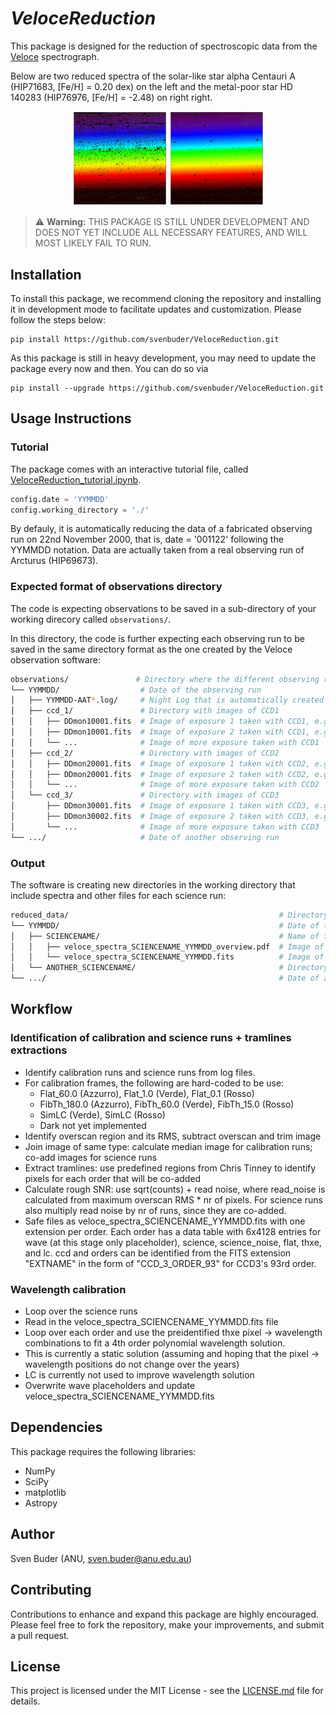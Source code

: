# *VeloceReduction*

This package is designed for the reduction of spectroscopic data from the [Veloce](https://aat.anu.edu.au/science/instruments/current/veloce/overview) spectrograph.

Below are two reduced spectra of the solar-like star alpha Centauri A (HIP71683, [Fe/H] = 0.20 dex) on the left and the metal-poor star HD 140283 (HIP76976, [Fe/H] = -2.48) on right right.

<p align="center">
  <img src="./VeloceReduction/veloce_reference_data/Veloce_alfCenA.png" width="30%"/>
  <img src="./VeloceReduction/veloce_reference_data/Veloce_HD140283.png" width="30%"/>
</p>

> :warning: **Warning:** THIS PACKAGE IS STILL UNDER DEVELOPMENT AND DOES NOT YET INCLUDE ALL NECESSARY FEATURES, AND WILL MOST LIKELY FAIL TO RUN.

## Installation

To install this package, we recommend cloning the repository and installing it in development mode to facilitate updates and customization. Please follow the steps below:

```shell
pip install https://github.com/svenbuder/VeloceReduction.git
```

As this package is still in heavy development, you may need to update the package every now and then. You can do so via
```shell
pip install --upgrade https://github.com/svenbuder/VeloceReduction.git
```

## Usage Instructions

### Tutorial

The package comes with an interactive tutorial file, called [VeloceReduction_tutorial.ipynb](./VeloceReduction_tutorial.ipynb).  

```python
config.date = 'YYMMDD'
config.working_directory = './'
```

By defauly, it is automatically reducing the data of a fabricated observing run on 22nd November 2000, that is, date = '001122' following the YYMMDD notation. Data are actually taken from a real observing run of Arcturus (HIP69673).

### Expected format of observations directory

The code is expecting observations to be saved in a sub-directory of your working direcory called `observations/`.

In this directory, the code is further expecting each observing run to be saved in the same directory format as the one created by the Veloce observation software:

```bash
observations/               # Directory where the different observing runs are saved.
└── YYMMDD/                  # Date of the observing run
│   ├── YYMMDD-AAT*.log/     # Night Log that is automatically created by Veloce's VC software, e.g. 001122-AAT*.log
│   ├── ccd_1/               # Directory with images of CCD1
│   │   ├── DDmon10001.fits  # Image of exposure 1 taken with CCD1, e.g. 22nov10001.log
│   │   ├── DDmon10001.fits  # Image of exposure 2 taken with CCD1, e.g. 22nov10002.log
│   │   └── ...              # Image of more exposure taken with CCD1
│   ├── ccd_2/               # Directory with images of CCD2
│   │   ├── DDmon20001.fits  # Image of exposure 1 taken with CCD2, e.g. 22nov20001.log
│   │   ├── DDmon20001.fits  # Image of exposure 2 taken with CCD2, e.g. 22nov20002.log
│   │   └── ...              # Image of more exposure taken with CCD2
│   └── ccd_3/               # Directory with images of CCD3
│       ├── DDmon30001.fits  # Image of exposure 1 taken with CCD3, e.g. 22nov30001.log
│       ├── DDmon30002.fits  # Image of exposure 2 taken with CCD3, e.g. 22nov30002.log
│       └── ...              # Image of more exposure taken with CCD3
└── .../                     # Date of another observing run
```

### Output

The software is creating new directories in the working directory that include spectra and other files for each science run:

```bash
reduced_data/                                               # Directory where the different observing runs are saved.
└── YYMMDD/                                                 # Date of the observing run
│   ├── SCIENCENAME/                                        # Name of the science object as given to Veloce's queue.
│   │   ├── veloce_spectra_SCIENCENAME_YYMMDD_overview.pdf  # Image of exposure 2 taken with CCD1, e.g. 22nov10002.log
│   │   └── veloce_spectra_SCIENCENAME_YYMMDD.fits          # Image of exposure 2 taken with CCD1, e.g. 22nov10002.log
│   └── ANOTHER_SCIENCENAME/                                # Directory with images of CCD3
└── .../                                                    # Date of another observing run
```

## Workflow

### Identification of calibration and science runs + tramlines extractions
- Identify calibration runs and science runs from log files.
- For calibration frames, the following are hard-coded to be use:
   - Flat_60.0 (Azzurro), Flat_1.0 (Verde), Flat_0.1 (Rosso)
   - FibTh_180.0 (Azzurro), FibTh_60.0 (Verde), FibTh_15.0 (Rosso)
   - SimLC (Verde), SimLC (Rosso)
   - Dark not yet implemented
- Identify overscan region and its RMS, subtract overscan and trim image
- Join image of same type: calculate median image for calibration runs; co-add images for science runs
- Extract tramlines: use predefined regions from Chris Tinney to identify pixels for each order that will be co-added
- Calculate rough SNR: use sqrt(counts) + read noise, where read_noise is calculated from maximum overscan RMS * nr of pixels. For science runs also multiply read noise by nr of runs, since they are co-added.
- Safe files as veloce_spectra_SCIENCENAME_YYMMDD.fits with one extension per order. Each order has a data table with 6x4128 entries for wave (at this stage only placeholder), science, science_noise, flat, thxe, and lc. ccd and orders can be identified from the FITS extension "EXTNAME" in the form of "CCD_3_ORDER_93" for CCD3's 93rd order.

### Wavelength calibration
- Loop over the science runs
- Read in the veloce_spectra_SCIENCENAME_YYMMDD.fits file
- Loop over each order and use the preidentified thxe pixel -> wavelength combinations to fit a 4th order polynomial wavelength solution.
- This is currently a static solution (assuming and hoping that the pixel -> wavelength positions do not change over the years)
- LC is currently not used to improve wavelength solution
- Overwrite wave placeholders and update veloce_spectra_SCIENCENAME_YYMMDD.fits

## Dependencies

This package requires the following libraries:
- NumPy
- SciPy
- matplotlib
- Astropy

## Author

Sven Buder (ANU, sven.buder@anu.edu.au)

## Contributing

Contributions to enhance and expand this package are highly encouraged. Please feel free to fork the repository, make your improvements, and submit a pull request.

## License

This project is licensed under the MIT License - see the [LICENSE.md](./LICENSE.md) file for details.
